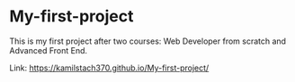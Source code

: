 # My-first-project

This is my first project after two courses: Web Developer from scratch and Advanced Front End.

Link: https://kamilstach370.github.io/My-first-project/
